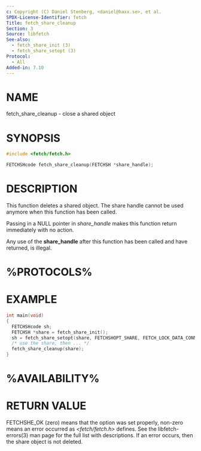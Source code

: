 ```yaml
---
c: Copyright (C) Daniel Stenberg, <daniel@haxx.se>, et al.
SPDX-License-Identifier: fetch
Title: fetch_share_cleanup
Section: 3
Source: libfetch
See-also:
  - fetch_share_init (3)
  - fetch_share_setopt (3)
Protocol:
  - All
Added-in: 7.10
---
```


# NAME

fetch_share_cleanup - close a shared object

# SYNOPSIS

~~~c
#include <fetch/fetch.h>

FETCHSHcode fetch_share_cleanup(FETCHSH *share_handle);
~~~

# DESCRIPTION

This function deletes a shared object. The share handle cannot be used anymore
when this function has been called.

Passing in a NULL pointer in *share_handle* makes this function return
immediately with no action.

Any use of the **share_handle** after this function has been called and have
returned, is illegal.

# %PROTOCOLS%

# EXAMPLE

~~~c
int main(void)
{
  FETCHSHcode sh;
  FETCHSH *share = fetch_share_init();
  sh = fetch_share_setopt(share, FETCHSHOPT_SHARE, FETCH_LOCK_DATA_CONNECT);
  /* use the share, then ... */
  fetch_share_cleanup(share);
}
~~~

# %AVAILABILITY%

# RETURN VALUE

FETCHSHE_OK (zero) means that the option was set properly, non-zero means an
error occurred as *\<fetch/fetch.h\>* defines. See the libfetch-errors(3) man
page for the full list with descriptions. If an error occurs, then the share
object is not deleted.
